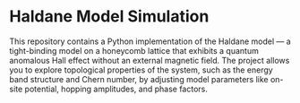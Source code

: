 # Haldane Model Simulation

This repository contains a Python implementation of the Haldane model — a tight-binding model on a honeycomb lattice that exhibits a quantum anomalous Hall effect without an external magnetic field.
The project allows you to explore topological properties of the system, such as the energy band structure and Chern number, by adjusting model parameters like on-site potential, hopping amplitudes, and phase factors.
